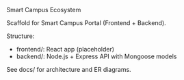 Smart Campus Ecosystem

Scaffold for Smart Campus Portal (Frontend + Backend).

Structure:
- frontend/: React app (placeholder)
- backend/: Node.js + Express API with Mongoose models

See docs/ for architecture and ER diagrams.
